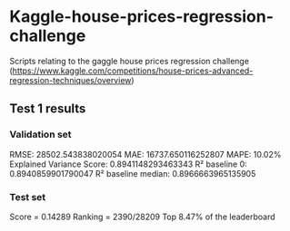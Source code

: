 # Kaggle-house-prices-regression-challenge
Scripts relating to the gaggle house prices regression challenge (https://www.kaggle.com/competitions/house-prices-advanced-regression-techniques/overview)

## Test 1 results
### Validation set
RMSE: 28502.543838020054
MAE: 16737.650116252807
MAPE: 10.02%
Explained Variance Score: 0.8941148293463343
R² baseline 0: 0.8940859901790047
R² baseline median: 0.8966663965135905

### Test set
Score = 0.14289 
Ranking = 2390/28209 
Top 8.47% of the leaderboard
